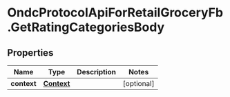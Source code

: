 # OndcProtocolApiForRetailGroceryFb.GetRatingCategoriesBody

## Properties
Name | Type | Description | Notes
------------ | ------------- | ------------- | -------------
**context** | [**Context**](Context.md) |  | [optional] 
